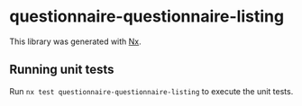 # questionnaire-questionnaire-listing

This library was generated with [Nx](https://nx.dev).

## Running unit tests

Run `nx test questionnaire-questionnaire-listing` to execute the unit tests.
